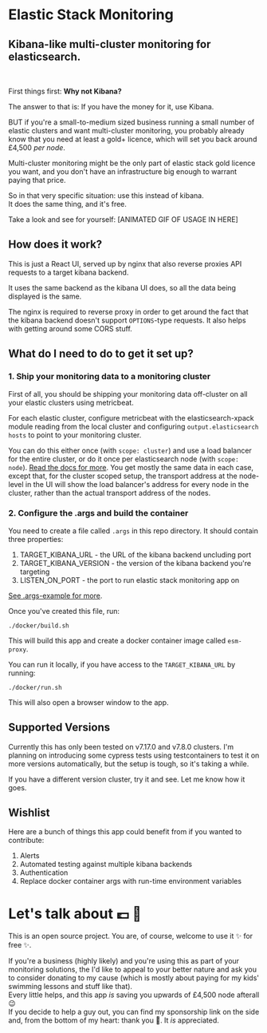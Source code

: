 # Elastic Stack Monitoring
## Kibana-like multi-cluster monitoring for elasticsearch.

<br />

First things first: **Why not Kibana?**

The answer to that is: If you have the money for it, use Kibana.

BUT if you're a small-to-medium sized business running a small number of elastic clusters and want multi-cluster monitoring, you probably already know that you need at least a gold+ licence, which will set you back around £4,500 *per node*.

Multi-cluster monitoring might be the only part of elastic stack gold licence you want, and you don't have an infrastructure big enough to warrant paying that price.

So in that very specific situation: use this instead of kibana. <br />
It does the same thing, and it's free.

Take a look and see for yourself:
[ANIMATED GIF OF USAGE IN HERE]

## How does it work?
This is just a React UI, served up by nginx that also reverse proxies API requests to a target kibana backend. 

It uses the same backend as the kibana UI does, so all the data being displayed is the same.

The nginx is required to reverse proxy in order to get around the fact that the kibana backend doesn't support `OPTIONS`-type requests. It also helps with getting around some CORS stuff.

## What do I need to do to get it set up?

### 1. Ship your monitoring data to a monitoring cluster
First of all, you should be shipping your monitoring data off-cluster on all your elastic clusters using metricbeat. 

For each elastic cluster, configure metricbeat with the elasticsearch-xpack module reading from the local cluster and configuring `output.elasticsearch` `hosts` to point to your monitoring cluster.

You can do this either once (with `scope: cluster`) and use a load balancer for the entire cluster, or do it once per elasticsearch node (with `scope: node`). [Read the docs for more](https://www.elastic.co/guide/en/beats/metricbeat/current/metricbeat-module-elasticsearch.html). You get mostly the same data in each case, except that, for the cluster scoped setup, the transport address at the node-level in the UI will show the load balancer's address for every node in the cluster, rather than the actual transport address of the nodes.

### 2. Configure the .args and build the container
You need to create a file called `.args` in this repo directory. It should contain three properties:

1. TARGET_KIBANA_URL - the URL of the kibana backend uncluding port
2. TARGET_KIBANA_VERSION - the version of the kibana backend you're targeting
3. LISTEN_ON_PORT - the port to run elastic stack monitoring app on

 [See .args-example for more](./.args-example).

Once you've created this file, run:

    ./docker/build.sh

This will build this app and create a docker container image called `esm-proxy`.

You can run it locally, if you have access to the `TARGET_KIBANA_URL` by running:

    ./docker/run.sh

This will also open a browser window to the app.

## Supported Versions

Currently this has only been tested on v7.17.0 and v7.8.0 clusters. I'm planning on introducing some cypress tests using testcontainers to test it on more versions automatically, but the setup is tough, so it's taking a while. 

If you have a different version cluster, try it and see. Let me know how it goes.

## Wishlist
Here are a bunch of things this app could benefit from if you wanted to contribute:

1. Alerts
2. Automated testing against multiple kibana backends
3. Authentication
4. Replace docker container args with run-time environment variables

# Let's talk about 💷 😬

This is an open source project. You are, of course, welcome to use it ✨ for free ✨.

If you're a business (highly likely) and you're using this as part of your monitoring solutions, the I'd like to appeal to your better nature and ask you to consider donating to my cause (which is mostly about paying for my kids' swimming lessons and stuff like that). <br />
Every little helps, and this app *is* saving you upwards of £4,500 node afterall 😉 <br />
If you decide to help a guy out, you can find my sponsorship link on the side and, from the bottom of my heart: thank you 🙏. It _is_ appreciated.